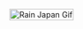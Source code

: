 <picture style="width:100%; display:flex; justify-content:center;">
 <source media="(prefers-color-scheme: dark)" srcset="https://i.pinimg.com/originals/2c/7e/d2/2c7ed28e51ab74f70c25f9adf519e3b3.gif">
 <source media="(prefers-color-scheme: light)" srcset="https://i.pinimg.com/originals/2c/7e/d2/2c7ed28e51ab74f70c25f9adf519e3b3.gif">
 <p align="center">
   <img alt="Rain Japan Gif" src="https://i.pinimg.com/originals/2c/7e/d2/2c7ed28e51ab74f70c25f9adf519e3b3.gif" style="width:100%; height:auto;">
</p>
</picture>
